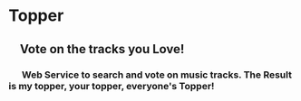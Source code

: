 # Topper

## &nbsp;&nbsp;&nbsp;&nbsp;Vote on the tracks you Love!


### &nbsp;&nbsp;&nbsp;&nbsp;&nbsp; Web Service to search and vote on music tracks. The Result is my topper, your topper, everyone's Topper!